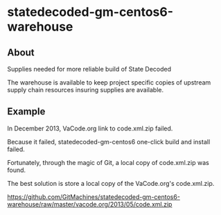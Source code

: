 statedecoded-gm-centos6-warehouse
=================================

## About

Supplies needed for more reliable build of State Decoded

The warehouse is available to keep project specific copies of upstream supply chain resources insuring supplies are available.

## Example

In December 2013, VaCode.org link to code.xml.zip failed. 

Because it failed, statedecoded-gm-centos6 one-click build and install failed. 

Fortunately, through the magic of Git, a local copy of code.xml.zip was found. 

The best solution is store a local copy of the VaCode.org's code.xml.zip.

https://github.com/GitMachines/statedecoded-gm-centos6-warehouse/raw/master/vacode.org/2013/05/code.xml.zip

